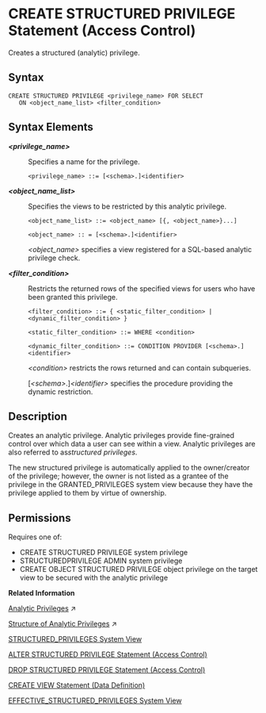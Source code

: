 <!-- loio622b2dfdce81455a949fb2bb3be014d2 -->

# CREATE STRUCTURED PRIVILEGE Statement \(Access Control\)

Creates a structured \(analytic\) privilege.



## Syntax

```
CREATE STRUCTURED PRIVILEGE <privilege_name> FOR SELECT 
   ON <object_name_list> <filter_condition>
```



## Syntax Elements


<dl>
<dt><b>

*<privilege\_name\>*

</b></dt>
<dd>

Specifies a name for the privilege.

```
<privilege_name> ::= [<schema>.]<identifier>
```



</dd><dt><b>

*<object\_name\_list\>*

</b></dt>
<dd>

Specifies the views to be restricted by this analytic privilege.

```
<object_name_list> ::= <object_name> [{, <object_name>}...]

<object_name> :: = [<schema>.]<identifier>
```

*<object\_name\>* specifies a view registered for a SQL-based analytic privilege check.



</dd><dt><b>

*<filter\_condition\>*

</b></dt>
<dd>

Restricts the returned rows of the specified views for users who have been granted this privilege.

```
<filter_condition> ::= { <static_filter_condition> | <dynamic_filter_condition> }

<static_filter_condition> ::= WHERE <condition>

<dynamic_filter_condition> ::= CONDITION PROVIDER [<schema>.]<identifier>
```

*<condition\>* restricts the rows returned and can contain subqueries.

\[*<schema\>*.\]*<identifier\>* specifies the procedure providing the dynamic restriction.



</dd>
</dl>



## Description

Creates an analytic privilege. Analytic privileges provide fine-grained control over which data a user can see within a view. Analytic privileges are also referred to as*structured privileges*.

The new structured privilege is automatically applied to the owner/creator of the privilege; however, the owner is not listed as a grantee of the privilege in the GRANTED\_PRIVILEGES system view because they have the privilege applied to them by virtue of ownership.



<a name="loio622b2dfdce81455a949fb2bb3be014d2__section_ny1_w1n_zcb"/>

## Permissions

Requires one of:

-   CREATE STRUCTURED PRIVILEGE system privilege
-   STRUCTUREDPRIVILEGE ADMIN system privilege
-   CREATE OBJECT STRUCTURED PRIVILEGE object privilege on the target view to be secured with the analytic privilege

**Related Information**  


[Analytic Privileges](https://help.sap.com/viewer/a1317de16a1e41a6b0ff81849d80713c/2023_4_QRC/en-US/db08ea0cbb571014a386f851122958b2.html "Analytic privileges grant different users access to different portions of data in the same view based on their business role. Within the definition of an analytic privilege, the conditions that control which data users see is defined using SQL.") :arrow_upper_right:

[Structure of Analytic Privileges](https://help.sap.com/viewer/460112ecd20e42c0a647979434b32412/2023_4_QRC/en-US/349f423ce2154e3e9b39ed525d46aa94.html "An analytic privilege consists of a set of restrictions against which user access to a particular calculation view or SQL view is verified. These restrictions are specified as filter conditions that are fully SQL based.") :arrow_upper_right:

[STRUCTURED\_PRIVILEGES System View](../../020-System-Views-Reference/021-System-Views/structured-privileges-system-view-20ffdc2.md "Provides information about available structured (analytic) privileges.")

[ALTER STRUCTURED PRIVILEGE Statement \(Access Control\)](alter-structured-privilege-statement-access-control-fd40165.md "Alters a structured (analytic) privilege, replacing the existing definition of the structured privilege with the new definition.")

[DROP STRUCTURED PRIVILEGE Statement \(Access Control\)](drop-structured-privilege-statement-access-control-4742f57.md "Drops a structured (analytic) privilege.")

[CREATE VIEW Statement \(Data Definition\)](create-view-statement-data-definition-20d5fa9.md "Creates a view on the database.")

[EFFECTIVE\_STRUCTURED\_PRIVILEGES System View](../../020-System-Views-Reference/021-System-Views/effective-structured-privileges-system-view-d201952.md "Displays the structured privileges applied to an object.")

